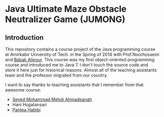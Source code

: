 # Java Ultimate Maze Obstacle Neutralizer Game (JUMONG)

## Introduction

This repository contains a course project of the Java programming course at Amirkabir University of Tech. in the Spring of 2014 with Prof.Noorhosseini and [Babak Alipour](https://github.com/BabakAp).
This course was my first object-oriented programming course and introduced me to Java 7.
I don't touch the source code and store it here just for historical reasons.
Almost all of the teaching assistants team and the professor migrated from our country.

I want to say thanks to teaching assistants that I remember from that awesome course:

- [Seyed Mohammad Mehdi Ahmadpanah](https://github.com/smahmadpanah)
- Hani Hojjatansari
- [Pantea Habibi](https://github.com/panteaa)
